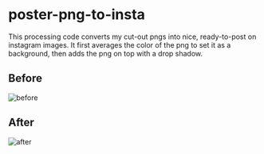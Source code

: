 # poster-png-to-insta
This processing code converts my cut-out pngs into nice, ready-to-post on instagram images.
It first averages the color of the png to set it as a background, then adds the png on top with a drop shadow.

## Before
![before](https://github.com/backslash-zero/poster-png-to-insta/blob/master/assets/readme/poster_80.png)
## After
![after](https://github.com/backslash-zero/poster-png-to-insta/blob/master/assets/readme/posterIG_80.png)